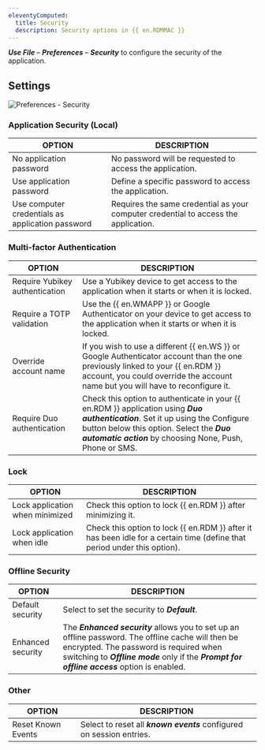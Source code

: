 ```yaml
---
eleventyComputed:
  title: Security
  description: Security options in {{ en.RDMMAC }}
---
```

***Use File*** – ***Preferences*** – ***Security*** to configure the security of the application.

## Settings
![Preferences - Security](https://cdnweb.devolutions.net/docs/docs_en_rdm_mac_RDMMac6058.png)

### Application Security (Local)
| OPTION                                           | DESCRIPTION                                                                         |
|--------------------------------------------------|-------------------------------------------------------------------------------------|
| No application password                          | No password will be requested to access the application.                            |
| Use application password                         | Define a specific password to access the application.                               |
| Use computer credentials as application password | Requires the same credential as your computer credential to access the application. |

### Multi-factor Authentication
| OPTION                         | DESCRIPTION                                                                                |
|--------------------------------|--------------------------------------------------------------------------------------------|
| Require Yubikey authentication | Use a Yubikey device to get access to the application when it starts or when it is locked. |
| Require a TOTP validation      | Use the {{ en.WMAPP }} or Google Authenticator on your device to get access to the application when it starts or when it is locked. |
| Override account name          | If you wish to use a different {{ en.WS }} or Google Authenticator account than the one previously linked to your {{ en.RDM }} account, you could override the account name but you will have to reconfigure it. |
| Require Duo authentication     | Check this option to authenticate in your {{ en.RDM }} application using ***Duo authentication***. Set it up using the Configure button below this option. Select the ***Duo automatic action*** by choosing None, Push, Phone or SMS.  |

### Lock
| OPTION                          | DESCRIPTION                                                 |
|---------------------------------|-------------------------------------------------------------|
| Lock application when minimized | Check this option to lock {{ en.RDM }} after minimizing it. |
| Lock application when idle      | Check this option to lock {{ en.RDM }} after it has been idle for a certain time (define that period under this option). |

### Offline Security
| OPTION            | DESCRIPTION                                  |
|-------------------|----------------------------------------------|
| Default security  | Select to set the security to ***Default***. |
| Enhanced security | The ***Enhanced security*** allows you to set up an offline password. The offline cache will then be encrypted. The password is required when switching to ***Offline mode*** only if the ***Prompt for offline access*** option is enabled. |

### Other
| OPTION             | DESCRIPTION                                                           |
|--------------------|-----------------------------------------------------------------------|
| Reset Known Events | Select to reset all ***known events*** configured on session entries. |
